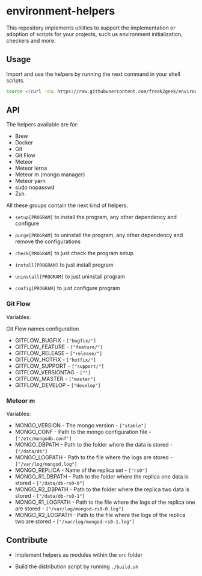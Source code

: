 # environment-helpers

This repository implements utilities to support the implementation or adoption of scripts for your projects, such us environment initialization, checkers and more.

## Usage

Import and use the helpers by running the next command in your shell scripts.

``` bash
source <(curl -sSL https://raw.githubusercontent.com/freak2geek/environment-helpers/master/dist/index.sh)
```

## API

The helpers available are for:

- Brew
- Docker
- Git
- Git Flow
- Meteor
- Meteor lerna
- Meteor m (mongo manager)
- Meteor yarn
- sudo nopasswd
- Zsh

All these groups contain the next kind of helpers:

- `setup[PROGRAM]` to install the program, any other dependency and configure

- `purge[PROGRAM]` to uninstall the program, any other dependency and remove the configurations

- `check[PROGRAM]` to just check the program setup

- `install[PROGRAM]` to just install program

- `uninstall[PROGRAM]` to just uninstall program

- `config[PROGRAM]` to just configure program

### Git Flow

Variables: 

Git Flow names configuration
- GITFLOW_BUGFIX - `["bugfix/"]`
- GITFLOW_FEATURE - `["feature/"]`
- GITFLOW_RELEASE - `["release/"]`
- GITFLOW_HOTFIX - `["hotfix/"]`
- GITFLOW_SUPPORT - `["support/"]`
- GITFLOW_VERSIONTAG - `[""]`
- GITFLOW_MASTER - `["master"]`
- GITFLOW_DEVELOP - `["develop"]`

### Meteor m

Variables: 

- MONGO_VERSION - The mongo version - `["stable"]`
- MONGO_CONF - Path to the mongo configuration file - `["/etc/mongodb.conf"]`
- MONGO_DBPATH - Path to the folder where the data is stored - `["/data/db"]`
- MONGO_LOGPATH - Path to the file where the logs are stored - `["/var/log/mongod.log"]`
- MONGO_REPLICA - Name of the replica set - `["rs0"]`
- MONGO_R1_DBPATH - Path to the folder where the replica one data is stored - `["/data/db-rs0-0"]`
- MONGO_R2_DBPATH - Path to the folder where the replica two data is stored - `["/data/db-rs0-1"]`
- MONGO_R1_LOGPATH - Path to the file where the logs of the replica one are stored - `["/var/log/mongod-rs0-0.log"]`
- MONGO_R2_LOGPATH - Path to the file where the logs of the replica two are stored - `["/var/log/mongod-rs0-1.log"]`

## Contribute

- Implement helpers as modules within the `src` folder

- Build the distribution script by running `./build.sh`
